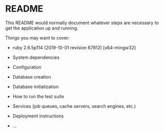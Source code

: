 # README

This README would normally document whatever steps are necessary to get the
application up and running.

Things you may want to cover:

* ruby 2.6.5p114 (2019-10-01 revision 67812) [x64-mingw32]

* System dependencies

* Configuration

* Database creation

* Database initialization

* How to run the test suite

* Services (job queues, cache servers, search engines, etc.)

* Deployment instructions

* ...
